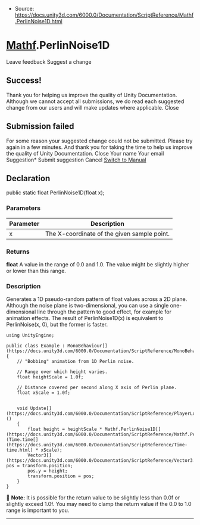 * Source: https://docs.unity3d.com/6000.0/Documentation/ScriptReference/Mathf.PerlinNoise1D.html

#  [Mathf](https://docs.unity3d.com/6000.0/Documentation/ScriptReference/Mathf.html).PerlinNoise1D
Leave feedback
Suggest a change
## Success!
Thank you for helping us improve the quality of Unity Documentation. Although we cannot accept all submissions, we do read each suggested change from our users and will make updates where applicable.
Close
## Submission failed
For some reason your suggested change could not be submitted. Please <a>try again</a> in a few minutes. And thank you for taking the time to help us improve the quality of Unity Documentation.
Close
Your name Your email Suggestion* Submit suggestion
Cancel
[Switch to Manual](https://docs.unity3d.com/6000.0/Documentation/Manual/class-Mathf.html "Go to Mathf Component in the Manual")
## Declaration
public static float PerlinNoise1D(float x); 
### Parameters
Parameter | Description  
---|---  
x | The X-coordinate of the given sample point.  
### Returns
**float** A value in the range of 0.0 and 1.0. The value might be slightly higher or lower than this range. 
### Description
Generates a 1D pseudo-random pattern of float values across a 2D plane.
Although the noise plane is two-dimensional, you can use a single one-dimensional line through the pattern to good effect, for example for animation effects. The result of PerlinNoise1D(x) is equivalent to PerlinNoise(x, 0), but the former is faster.
```
using UnityEngine;  
  
public class Example : MonoBehaviour[](https://docs.unity3d.com/6000.0/Documentation/ScriptReference/MonoBehaviour.html)
{
    // "Bobbing" animation from 1D Perlin noise.  
  
    // Range over which height varies.
    float heightScale = 1.0f;  
  
    // Distance covered per second along X axis of Perlin plane.
    float xScale = 1.0f;  
  

    void Update[](https://docs.unity3d.com/6000.0/Documentation/ScriptReference/PlayerLoop.Update.html)()
    {
        float height = heightScale * Mathf.PerlinNoise1D[](https://docs.unity3d.com/6000.0/Documentation/ScriptReference/Mathf.PerlinNoise1D.html)(Time.time[](https://docs.unity3d.com/6000.0/Documentation/ScriptReference/Time-time.html) * xScale);
        Vector3[](https://docs.unity3d.com/6000.0/Documentation/ScriptReference/Vector3.html) pos = transform.position;
        pos.y = height;
        transform.position = pos;
    }
}

```

**Note:** It is possible for the return value to be slightly less than 0.0f or slightly exceed 1.0f. You may need to clamp the return value if the 0.0 to 1.0 range is important to you.
* * *
